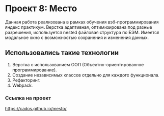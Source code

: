 # Проект 8: Место

Данная работа реализована в рамках обучения вэб-программирования яндекс практикум. Верстка адаптивная, оптимизирована под разные разрешения, используется nested файловая структура по БЭМ. Имеется модальное окно с возможностью сохранения и изменения данных.

## Использовались такие технологии

1. Верстка с использованием ООП (Объектно-ориентированное программирование).
2. Создание независимых классов отдельно для каждого функционала.
3. Рефакторинг.
4. Webpack.

### Ссылка на проект

https://cados.github.io/mesto/
